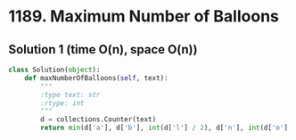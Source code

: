 # 1189. Maximum Number of Balloons

## Solution 1 (time O(n), space O(n))

```python
class Solution(object):
    def maxNumberOfBalloons(self, text):
        """
        :type text: str
        :rtype: int
        """
        d = collections.Counter(text)
        return min(d['a'], d['b'], int(d['l'] / 2), d['n'], int(d['o'] / 2))
```
